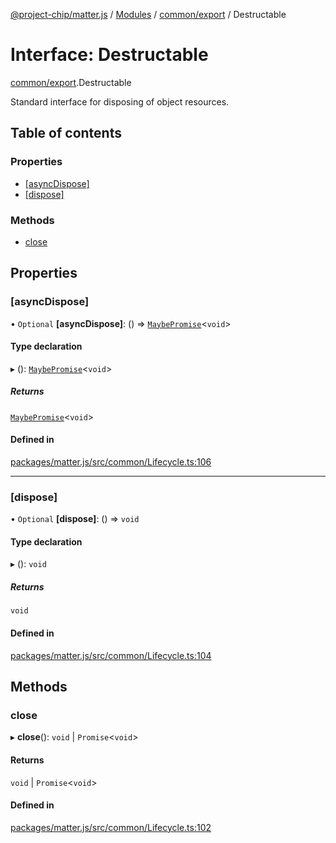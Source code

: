[@project-chip/matter.js](../README.md) / [Modules](../modules.md) / [common/export](../modules/common_export.md) / Destructable

# Interface: Destructable

[common/export](../modules/common_export.md).Destructable

Standard interface for disposing of object resources.

## Table of contents

### Properties

- [[asyncDispose]](common_export.Destructable.md#[asyncdispose])
- [[dispose]](common_export.Destructable.md#[dispose])

### Methods

- [close](common_export.Destructable.md#close)

## Properties

### [asyncDispose]

• `Optional` **[asyncDispose]**: () => [`MaybePromise`](../modules/util_export.md#maybepromise)\<`void`\>

#### Type declaration

▸ (): [`MaybePromise`](../modules/util_export.md#maybepromise)\<`void`\>

##### Returns

[`MaybePromise`](../modules/util_export.md#maybepromise)\<`void`\>

#### Defined in

[packages/matter.js/src/common/Lifecycle.ts:106](https://github.com/project-chip/matter.js/blob/558e12c94a201592c28c7bc0743705360b3e5ca6/packages/matter.js/src/common/Lifecycle.ts#L106)

___

### [dispose]

• `Optional` **[dispose]**: () => `void`

#### Type declaration

▸ (): `void`

##### Returns

`void`

#### Defined in

[packages/matter.js/src/common/Lifecycle.ts:104](https://github.com/project-chip/matter.js/blob/558e12c94a201592c28c7bc0743705360b3e5ca6/packages/matter.js/src/common/Lifecycle.ts#L104)

## Methods

### close

▸ **close**(): `void` \| `Promise`\<`void`\>

#### Returns

`void` \| `Promise`\<`void`\>

#### Defined in

[packages/matter.js/src/common/Lifecycle.ts:102](https://github.com/project-chip/matter.js/blob/558e12c94a201592c28c7bc0743705360b3e5ca6/packages/matter.js/src/common/Lifecycle.ts#L102)

